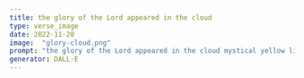 ```yaml
---
title: the glory of the Lord appeared in the cloud
type: verse_image
date: 2022-11-28
image:  "glory-cloud.png"
prompt: "the glory of the Lord appeared in the cloud mystical yellow light"
generator: DALL·E
---
```

